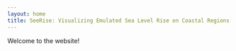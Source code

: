 ```yaml
---
layout: home
title: SeeRise: Visualizing Emulated Sea Level Rise on Coastal Regions
---
```

Welcome to the website!
